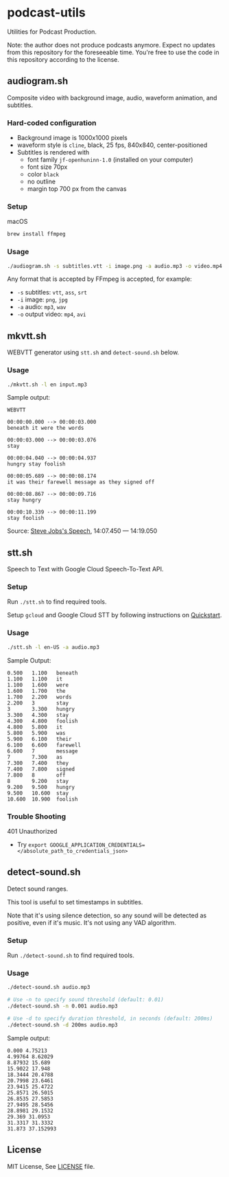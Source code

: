 # podcast-utils

Utilities for Podcast Production.

Note: the author does not produce podcasts anymore. Expect no updates from this repository for the foreseeable time. You're free to use the code in this repository according to the license.

## audiogram.sh

Composite video with background image, audio, waveform animation, and subtitles.

### Hard-coded configuration

* Background image is 1000x1000 pixels
* waveform style is `cline`, black, 25 fps, 840x840, center-positioned
* Subtitles is rendered with
    * font family `jf-openhuninn-1.0` (installed on your computer)
    * font size 70px
    * color `black`
    * no outline
    * margin top 700 px from the canvas

### Setup

macOS

```sh
brew install ffmpeg
```

### Usage

```sh
./audiogram.sh -s subtitles.vtt -i image.png -a audio.mp3 -o video.mp4
```

Any format that is accepted by FFmpeg is accepted, for example:

- `-s` subtitles: `vtt`, `ass`, `srt`
- `-i` image: `png`, `jpg`
- `-a` audio: `mp3`, `wav`
- `-o` output video: `mp4`, `avi`

## mkvtt.sh

WEBVTT generator using `stt.sh` and `detect-sound.sh` below.

### Usage

```sh
./mkvtt.sh -l en input.mp3
```

Sample output:

```vtt
WEBVTT

00:00:00.000 --> 00:00:03.000
beneath it were the words

00:00:03.000 --> 00:00:03.076
stay

00:00:04.040 --> 00:00:04.937
hungry stay foolish

00:00:05.689 --> 00:00:08.174
it was their farewell message as they signed off

00:00:08.867 --> 00:00:09.716
stay hungry

00:00:10.339 --> 00:00:11.199
stay foolish
```

Source: [Steve Jobs's Speech](https://www.youtube.com/watch?v=UF8uR6Z6KLc), 14:07.450 &mdash; 14:19.050

## stt.sh

Speech to Text with Google Cloud Speech-To-Text API.

### Setup

Run `./stt.sh` to find required tools.

Setup `gcloud` and Google Cloud STT by following instructions on [Quickstart](https://cloud.google.com/speech-to-text/docs/quickstart-gcloud).

### Usage

```sh
./stt.sh -l en-US -a audio.mp3
```

Sample Output:

```
0.500   1.100   beneath
1.100   1.100   it
1.100   1.600   were
1.600   1.700   the
1.700   2.200   words
2.200   3       stay
3       3.300   hungry
3.300   4.300   stay
4.300   4.800   foolish
4.800   5.800   it
5.800   5.900   was
5.900   6.100   their
6.100   6.600   farewell
6.600   7       message
7       7.300   as
7.300   7.400   they
7.400   7.800   signed
7.800   8       off
8       9.200   stay
9.200   9.500   hungry
9.500   10.600  stay
10.600  10.900  foolish
```

### Trouble Shooting

401 Unauthorized

* Try `export GOOGLE_APPLICATION_CREDENTIALS=</absolute_path_to_credentials_json>`

## detect-sound.sh

Detect sound ranges.

This tool is useful to set timestamps in subtitles.

Note that it's using silence detection, so any sound will be detected as
positive, even if it's music. It's not using any VAD algorithm.

### Setup

Run `./detect-sound.sh` to find required tools.

### Usage

```sh
./detect-sound.sh audio.mp3

# Use -n to specify sound threshold (default: 0.01)
./detect-sound.sh -n 0.001 audio.mp3

# Use -d to specify duration threshold, in seconds (default: 200ms)
./detect-sound.sh -d 200ms audio.mp3
```

Sample output:

```tsv
0.000 4.75213
4.99764 8.62029
8.87932 15.689
15.9022 17.948
18.3444 20.4788
20.7998 23.6461
23.9415 25.4722
25.8571 26.5015
26.8535 27.5853
27.9495 28.5456
28.8981 29.1532
29.369 31.0953
31.3317 31.3332
31.873 37.152993
```

## License

MIT License, See [LICENSE](./LICENSE) file.

